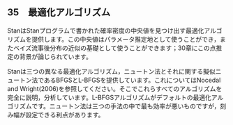 ## 35　最適化アルゴリズム

StanはStanプログラムで書かれた確率密度の中央値を見つけ出す最適化アルゴリズムを提供します。この中央値はパラメータ推定地として使うことができ，またベイズ流事後分布の近似の基礎として使うことができます；30章にこの点推定の背景が論じられています。

Stanは三つの異なる最適化アルゴリズム，ニュートン法とそれに関する擬似ニュートン法であるBFGSとL-BFGSを提供しています。これについてはNocedal and Wright(2006)を参照してください。そこでこれらすべてのアルゴリズムを完全に説明，分析しています。L-BFGSアルゴリズムがデフォルトの最適化アルゴリズムです。ニュートン法は三つの手法の中で最も効率が悪いものですが，刻み幅が設定できる利点があります。

